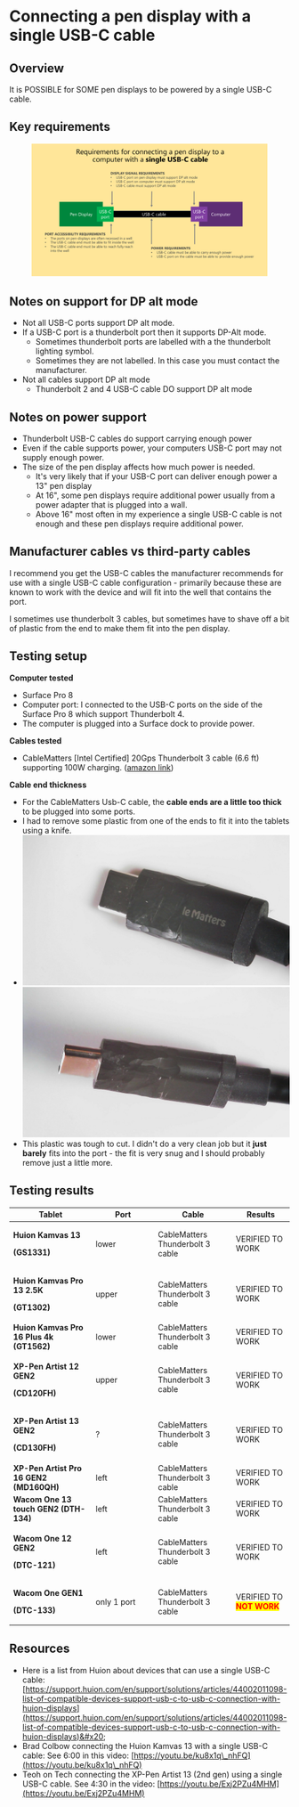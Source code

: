 # Connecting a pen display with a single USB-C cable

## Overview

It is POSSIBLE for SOME pen displays to be powered by a single USB-C cable.

## Key requirements

<figure><img src="../../.gitbook/assets/image.png" alt=""><figcaption></figcaption></figure>

## **Notes on support for DP alt mode**

* Not all USB-C ports support DP alt mode.&#x20;
* If a USB-C port is a thunderbolt port then it supports DP-Alt mode.
  * Sometimes thunderbolt ports are labelled with a the thunderbolt lighting symbol.&#x20;
  * Sometimes they are not labelled. In this case you must contact the manufacturer.
* Not all cables support DP alt mode
  * Thunderbolt 2 and 4 USB-C cable DO support DP alt mode

## Notes on power support

* Thunderbolt USB-C cables do support carrying enough power
* Even if the cable supports power, your computers USB-C port may not supply enough power.
* The size of the pen display affects how much power is needed.&#x20;
  * It's very likely that if your USB-C port can deliver enough power a 13" pen display
  * At 16", some pen displays require additional power usually from a power adapter that is plugged into a wall.&#x20;
  * Above 16" most often in my experience a single USB-C cable is not enough and these pen displays require additional power.&#x20;

## Manufacturer cables vs third-party cables

I recommend you get the USB-C cables the manufacturer recommends for use with a single USB-C cable configuration - primarily because these are known to work with the device and will fit into the well that contains the port.

I sometimes use thunderbolt 3 cables, but sometimes have to shave off a bit of plastic from the end to make them fit into the pen display.&#x20;

## Testing setup&#x20;

**Computer tested**

* Surface Pro 8
* Computer port: I connected to the USB-C ports on the side of the Surface Pro 8 which support Thunderbolt 4.
* The computer is plugged into a Surface dock to provide power.

**Cables tested**

* CableMatters \[Intel Certified] 20Gps Thunderbolt 3 cable (6.6 ft) supporting 100W charging. ([amazon link](https://www.amazon.com/dp/B01AS8U9KE))

**Cable end thickness**

* For the CableMatters Usb-C cable, the **cable ends are a little too thick** to be plugged into some ports.
* I had to remove some plastic from one of the ends to fit it into the tablets using a knife.&#x20;
* ![](<../../.gitbook/assets/Whittled USBC (1).jpg>)![](<../../.gitbook/assets/Whittled USBC (3) (2).jpg>)
* This plastic was tough to cut. I didn't do a very clean job but it **just barely** fits into the port - the fit is very snug and I should probably remove just a little more.

## Testing results

<table><thead><tr><th>Tablet</th><th width="98">Port</th><th>Cable</th><th>Results</th></tr></thead><tbody><tr><td><p><strong>Huion Kamvas 13</strong></p><p><strong>(GS1331)</strong></p></td><td>lower</td><td>CableMatters Thunderbolt 3 cable</td><td>VERIFIED TO WORK</td></tr><tr><td><p><strong>Huion Kamvas Pro 13 2.5K</strong></p><p><strong>(GT1302)</strong></p></td><td>upper</td><td>CableMatters Thunderbolt 3 cable</td><td>VERIFIED TO WORK</td></tr><tr><td><strong>Huion Kamvas Pro 16 Plus 4k (GT1562)</strong></td><td>lower</td><td>CableMatters Thunderbolt 3 cable</td><td>VERIFIED TO WORK</td></tr><tr><td><p><strong>XP-Pen Artist 12 GEN2</strong></p><p><strong>(CD120FH)</strong></p></td><td>upper</td><td>CableMatters Thunderbolt 3 cable</td><td>VERIFIED TO WORK</td></tr><tr><td><p> <strong>XP-Pen Artist 13 GEN2</strong></p><p><strong>(CD130FH)</strong></p></td><td>?</td><td>CableMatters Thunderbolt 3 cable</td><td>VERIFIED TO WORK</td></tr><tr><td><strong>XP-Pen Artist Pro 16 GEN2 (MD160QH)</strong></td><td>left</td><td>CableMatters Thunderbolt 3 cable</td><td>VERIFIED TO WORK</td></tr><tr><td><strong>Wacom One 13 touch GEN2 (DTH-134)</strong></td><td>left</td><td>CableMatters Thunderbolt 3 cable</td><td>VERIFIED TO WORK</td></tr><tr><td><p><strong>Wacom One 12 GEN2</strong></p><p><strong>(DTC-121)</strong></p></td><td>left</td><td>CableMatters Thunderbolt 3 cable</td><td>VERIFIED TO WORK</td></tr><tr><td><p><strong>Wacom One GEN1</strong></p><p><strong>(DTC-133)</strong></p></td><td>only 1 port</td><td>CableMatters Thunderbolt 3 cable</td><td>VERIFIED TO <mark style="color:red;"><strong>NOT WORK</strong></mark></td></tr></tbody></table>

## Resources

* Here is a list from Huion about devices that can use a single USB-C cable: [https://support.huion.com/en/support/solutions/articles/44002011098-list-of-compatible-devices-support-usb-c-to-usb-c-connection-with-huion-displays](https://support.huion.com/en/support/solutions/articles/44002011098-list-of-compatible-devices-support-usb-c-to-usb-c-connection-with-huion-displays)&#x20;
* Brad Colbow connecting the Huion Kamvas 13 with a single USB-C cable: See 6:00 in this video: [https://youtu.be/ku8x1q\_nhFQ](https://youtu.be/ku8x1q\_nhFQ)
* Teoh on Tech connecting the XP-Pen Artist 13 (2nd gen) using a single USB-C cable. See 4:30 in the video:  [https://youtu.be/Exj2PZu4MHM](https://youtu.be/Exj2PZu4MHM)
